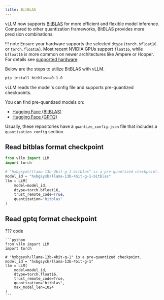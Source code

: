```yaml
---
title: BitBLAS
---
```


vLLM now supports [BitBLAS](https://github.com/microsoft/BitBLAS) for more efficient and flexible model inference. Compared to other quantization frameworks, BitBLAS provides more precision combinations.

!!! note
    Ensure your hardware supports the selected `dtype` (`torch.bfloat16` or `torch.float16`).
    Most recent NVIDIA GPUs support `float16`, while `bfloat16` is more common on newer architectures like Ampere or Hopper.
    For details see [supported hardware](https://docs.vllm.ai/en/latest/features/quantization/supported_hardware.html).

Below are the steps to utilize BitBLAS with vLLM.

```bash
pip install bitblas>=0.1.0
```

vLLM reads the model's config file and supports pre-quantized checkpoints.

You can find pre-quantized models on:

- [Hugging Face (BitBLAS)](https://huggingface.co/models?search=bitblas)
- [Hugging Face (GPTQ)](https://huggingface.co/models?search=gptq)

Usually, these repositories have a `quantize_config.json` file that includes a `quantization_config` section.

## Read bitblas format checkpoint

```python
from vllm import LLM
import torch

# "hxbgsyxh/llama-13b-4bit-g-1-bitblas" is a pre-quantized checkpoint.
model_id = "hxbgsyxh/llama-13b-4bit-g-1-bitblas"
llm = LLM(
    model=model_id,
    dtype=torch.bfloat16,
    trust_remote_code=True,
    quantization="bitblas"
)
```

## Read gptq format checkpoint

??? code

    ```python
    from vllm import LLM
    import torch

    # "hxbgsyxh/llama-13b-4bit-g-1" is a pre-quantized checkpoint.
    model_id = "hxbgsyxh/llama-13b-4bit-g-1"
    llm = LLM(
        model=model_id,
        dtype=torch.float16,
        trust_remote_code=True,
        quantization="bitblas",
        max_model_len=1024
    )
    ```
